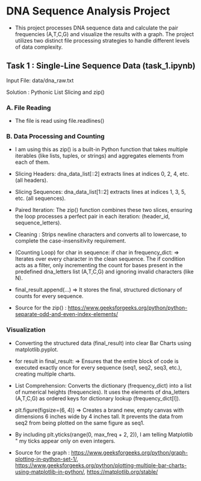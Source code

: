 # DNA Sequence Analysis Project

- This project processes DNA sequence data and calculate the pair frequencies (A,T,C,G) and visualize the results with a graph. The project utilizes two distinct file processing strategies to handle different levels of data complexity.

## Task 1 : Single-Line Sequence Data (task_1.ipynb)

Input File: data/dna_raw.txt

Solution : Pythonic List Slicing and zip()

### A. File Reading

- The file is read using file.readlines()

### B. Data Processing and Counting

- I am using this as zip() is a built-in Python function that takes multiple iterables (like lists, tuples, or strings) and aggregates elements from each of them.

- Slicing Headers: dna_data_list[::2] extracts lines at indices 0, 2, 4, etc. (all headers).

- Slicing Sequences: dna_data_list[1::2] extracts lines at indices 1, 3, 5, etc. (all sequences).

- Paired Iteration: The zip() function combines these two slices, ensuring the loop processes a perfect pair in each iteration: (header_id, sequence_letters).

- Cleaning : Strips newline characters and converts all to lowercase, to complete the case-insensitivity requirement.

- (Counting Loop) for char in sequence: if char in frequency_dict: => Iterates over every character in the clean sequence. The if condition acts as a filter, only incrementing the count for bases present in the predefined dna_letters list (A,T,C,G) and ignoring invalid characters (like N).

- final_result.append(...) => It stores the final, structured dictionary of counts for every sequence.

- Source for the zip() : https://www.geeksforgeeks.org/python/python-separate-odd-and-even-index-elements/

### Visualization

- Converting the structured data (final_result) into clear Bar Charts using matplotlib.pyplot.

- for result in final_result: => Ensures that the entire block of code is executed exactly once for every sequence (seq1, seq2, seq3, etc.), creating multiple charts.

- List Comprehension: Converts the dictionary (frequency_dict) into a list of numerical heights (frequencies). It uses the elements of dna_letters (A,T,C,G) as ordered keys for dictionary lookup (frequency_dict[l]).

- plt.figure(figsize=(6, 4)) => Creates a brand new, empty canvas with dimensions 6 inches wide by 4 inches tall. It prevents the data from seq2 from being plotted on the same figure as seq1.

- By including plt.yticks(range(0, max_freq + 2, 2)), I am telling Matplotlib " my ticks appear only on even integers.

- Source for the graph : https://www.geeksforgeeks.org/python/graph-plotting-in-python-set-1/, https://www.geeksforgeeks.org/python/plotting-multiple-bar-charts-using-matplotlib-in-python/, https://matplotlib.org/stable/
